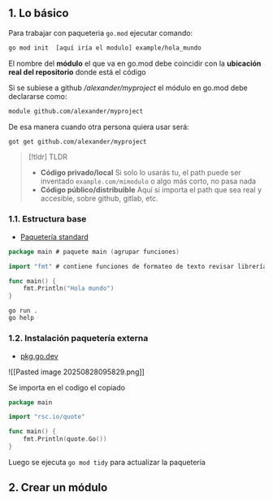 ## 1. Lo básico

Para trabajar con paqueteria `go.mod` ejecutar comando:

```bash
go mod init  [aquí iría el modulo] example/hola_mundo
```

El nombre del **módulo** el que va en go.mod debe coincidir con la **ubicación real del repositorio** donde está el código

Si se subiese a github _/alexander/myproject_ el módulo en go.mod debe declararse como:

```bash
module github.com/alexander/myproject
```

De esa manera cuando otra persona quiera usar será:

```
got get github.com/alexander/myproject
```

> [!tldr] TLDR
>
> - **Código privado/local** Si solo lo usarás tu, el path puede ser inventado `example.com/mimodulo` o algo más corto, no pasa nada
> - **Código público/distribuible** Aquí si importa el path que sea real y accesible, sobre github, gitlab, etc.

### 1.1. Estructura base

- [Paquetería standard](https://pkg.go.dev/std)

```go
package main # paquete main (agrupar funciones)

import "fmt" # contiene funciones de formateo de texto revisar librería standard

func main() {
	fmt.Println("Hola mundo")
}

```

```
go run .
go help
```

### 1.2. Instalación paquetería externa

- [pkg.go.dev](https://pkg.go.dev/search?q=quote)

![[Pasted image 20250828095829.png]]

Se importa en el codigo el copiado

```go
package main

import "rsc.io/quote"

func main() {
    fmt.Println(quote.Go())
}
```

Luego se ejecuta `go mod tidy` para actualizar la paquetería

## 2. Crear un módulo
